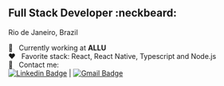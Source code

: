 ## Full Stack Developer :neckbeard:
Rio de Janeiro, Brazil

 :rocket:  &nbsp; Currently working at **ALLU**
 <br/> :heart: &nbsp; Favorite stack: React, React Native, Typescript and Node.js 
 <br/> :email: &nbsp; Contact me: <br/> 
 [![Linkedin Badge](https://img.shields.io/badge/-MatheusChein-blue?style=flat-square&logo=Linkedin&logoColor=white&link=https://www.linkedin.com/in/matheus-chein/)](https://www.linkedin.com/in/tgmarinho/) 
| 
[![Gmail Badge](https://img.shields.io/badge/-matheuschein@gmail.com-c14438?style=flat-square&logo=Gmail&logoColor=white&link=mailto:matheuschein@gmail.com)](mailto:matheuschein@gmail.com)
